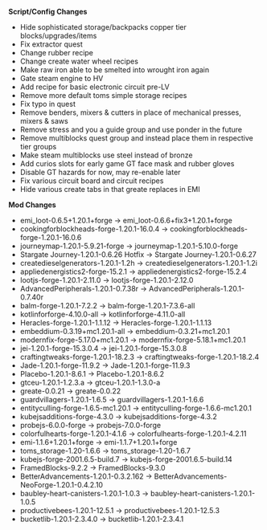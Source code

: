 **Script/Config Changes**
- Hide sophisticated storage/backpacks copper tier blocks/upgrades/items
- Fix extractor quest
- Change rubber recipe
- Change create water wheel recipes
- Make raw iron able to be smelted into wrought iron again
- Gate steam engine to HV
- Add recipe for basic electronic circuit pre-LV
- Remove more default toms simple storage recipes
- Fix typo in quest
- Remove benders, mixers & cutters in place of mechanical presses, mixers & saws
- Remove stress and you a guide group and use ponder in the future
- Remove multiblocks quest group and instead place them in respective tier groups
- Make steam multiblocks use steel instead of bronze
- Add curios slots for early game GT face mask and rubber gloves
- Disable GT hazards for now, may re-enable later
- Fix various circuit board and circuit recipes
- Hide various create tabs in that greate replaces in EMI

**Mod Changes**
- emi_loot-0.6.5+1.20.1+forge -> emi_loot-0.6.6+fix3+1.20.1+forge
- cookingforblockheads-forge-1.20.1-16.0.4 -> cookingforblockheads-forge-1.20.1-16.0.6
- journeymap-1.20.1-5.9.21-forge -> journeymap-1.20.1-5.10.0-forge
- Stargate Journey-1.20.1-0.6.26 Hotfix -> Stargate Journey-1.20.1-0.6.27
- createdieselgenerators-1.20.1-1.2h -> createdieselgenerators-1.20.1-1.2i
- appliedenergistics2-forge-15.2.1 -> appliedenergistics2-forge-15.2.4
- lootjs-forge-1.20.1-2.11.0 -> lootjs-forge-1.20.1-2.12.0
- AdvancedPeripherals-1.20.1-0.7.38r -> AdvancedPeripherals-1.20.1-0.7.40r
- balm-forge-1.20.1-7.2.2 -> balm-forge-1.20.1-7.3.6-all
- kotlinforforge-4.10.0-all -> kotlinforforge-4.11.0-all
- Heracles-forge-1.20.1-1.1.12 -> Heracles-forge-1.20.1-1.1.13
- embeddium-0.3.19+mc1.20.1-all -> embeddium-0.3.21+mc1.20.1
- modernfix-forge-5.17.0+mc1.20.1 -> modernfix-forge-5.18.1+mc1.20.1
- jei-1.20.1-forge-15.3.0.4 -> jei-1.20.1-forge-15.3.0.8
- craftingtweaks-forge-1.20.1-18.2.3 -> craftingtweaks-forge-1.20.1-18.2.4
- Jade-1.20.1-forge-11.9.2 -> Jade-1.20.1-forge-11.9.3
- Placebo-1.20.1-8.6.1 -> Placebo-1.20.1-8.6.2
- gtceu-1.20.1-1.2.3.a -> gtceu-1.20.1-1.3.0-a
- greate-0.0.21 -> greate-0.0.22
- guardvillagers-1.20.1-1.6.5 -> guardvillagers-1.20.1-1.6.6
- entityculling-forge-1.6.5-mc1.20.1 -> entityculling-forge-1.6.6-mc1.20.1
- kubejsadditions-forge-4.3.0 -> kubejsadditions-forge-4.3.2
- probejs-6.0.0-forge -> probejs-7.0.0-forge
- colorfulhearts-forge-1.20.1-4.1.6 -> colorfulhearts-forge-1.20.1-4.2.11
- emi-1.1.6+1.20.1+forge -> emi-1.1.7+1.20.1+forge
- toms_storage-1.20-1.6.6 -> toms_storage-1.20-1.6.7
- kubejs-forge-2001.6.5-build.7 -> kubejs-forge-2001.6.5-build.14
- FramedBlocks-9.2.2 -> FramedBlocks-9.3.0
- BetterAdvancements-1.20.1-0.3.2.162 -> BetterAdvancements-NeoForge-1.20.1-0.4.2.10
- baubley-heart-canisters-1.20.1-1.0.3 -> baubley-heart-canisters-1.20.1-1.0.5
- productivebees-1.20.1-12.5.1 -> productivebees-1.20.1-12.5.3
- bucketlib-1.20.1-2.3.4.0 -> bucketlib-1.20.1-2.3.4.1